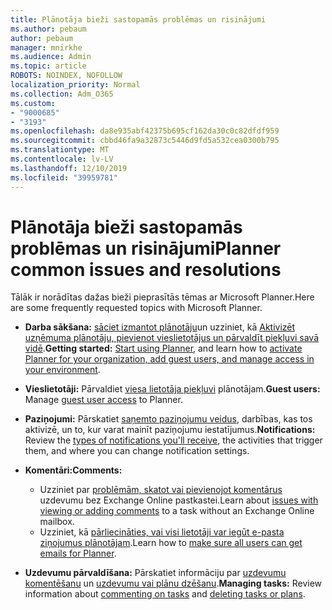```yaml
---
title: Plānotāja bieži sastopamās problēmas un risinājumi
ms.author: pebaum
author: pebaum
manager: mnirkhe
ms.audience: Admin
ms.topic: article
ROBOTS: NOINDEX, NOFOLLOW
localization_priority: Normal
ms.collection: Adm_O365
ms.custom:
- "9000685"
- "3193"
ms.openlocfilehash: da8e935abf42375b695cf162da30c0c82dfdf959
ms.sourcegitcommit: cbbd46fa9a32873c5446d9fd5a532cea0300b795
ms.translationtype: MT
ms.contentlocale: lv-LV
ms.lasthandoff: 12/10/2019
ms.locfileid: "39959781"
---
```

# <a name="planner-common-issues-and-resolutions"></a><span data-ttu-id="7270a-102">Plānotāja bieži sastopamās problēmas un risinājumi</span><span class="sxs-lookup"><span data-stu-id="7270a-102">Planner common issues and resolutions</span></span>

<span data-ttu-id="7270a-103">Tālāk ir norādītas dažas bieži pieprasītās tēmas ar Microsoft Planner.</span><span class="sxs-lookup"><span data-stu-id="7270a-103">Here are some frequently requested topics with Microsoft Planner.</span></span>
 
- <span data-ttu-id="7270a-104">**Darba sākšana:** [sāciet izmantot plānotāju](https://support.office.com/article/microsoft-planner-help-4a9a13c6-3adf-4a60-a6fc-15c0b15e16fc?ui=en-US&rs=en-US&ad=US)un uzziniet, kā [Aktivizēt uzņēmuma plānotāju, pievienot vieslietotājus un pārvaldīt piekļuvi savā vidē](https://docs.microsoft.com/office365/planner/planner-for-admins).</span><span class="sxs-lookup"><span data-stu-id="7270a-104">**Getting started:** [Start using Planner](https://support.office.com/article/microsoft-planner-help-4a9a13c6-3adf-4a60-a6fc-15c0b15e16fc?ui=en-US&rs=en-US&ad=US), and learn how to [activate Planner for your organization, add guest users, and manage access in your environment](https://docs.microsoft.com/office365/planner/planner-for-admins).</span></span>
 
- <span data-ttu-id="7270a-105">**Vieslietotāji:** Pārvaldiet [viesa lietotāja piekļuvi](https://support.office.com/article/guest-access-in-microsoft-planner-cc5d7f96-dced-4da4-ab62-08c72d9759c6?ui=en-US&rs=en-US&ad=US) plānotājam.</span><span class="sxs-lookup"><span data-stu-id="7270a-105">**Guest users:** Manage [guest user access](https://support.office.com/article/guest-access-in-microsoft-planner-cc5d7f96-dced-4da4-ab62-08c72d9759c6?ui=en-US&rs=en-US&ad=US) to Planner.</span></span>
 
- <span data-ttu-id="7270a-106">**Paziņojumi:** Pārskatiet [saņemto paziņojumu veidus](https://support.office.com/article/stay-on-top-of-tasks-and-plans-with-email-and-notifications-cce223d6-b0ae-43cf-a080-266e2414a859), darbības, kas tos aktivizē, un to, kur varat mainīt paziņojumu iestatījumus.</span><span class="sxs-lookup"><span data-stu-id="7270a-106">**Notifications:** Review the [types of notifications you'll receive](https://support.office.com/article/stay-on-top-of-tasks-and-plans-with-email-and-notifications-cce223d6-b0ae-43cf-a080-266e2414a859), the activities that trigger them, and where you can change notification settings.</span></span>
 
- <span data-ttu-id="7270a-107">**Komentāri:**</span><span class="sxs-lookup"><span data-stu-id="7270a-107">**Comments:**</span></span> 
   - <span data-ttu-id="7270a-108">Uzziniet par [problēmām, skatot vai pievienojot komentārus](https://docs.microsoft.com/office365/planner/planner-for-admins#can-people-in-my-organization-use-planner-if-they-dont-have-an-exchange-online-mailbox) uzdevumu bez Exchange Online pastkastei.</span><span class="sxs-lookup"><span data-stu-id="7270a-108">Learn about [issues with viewing or adding comments](https://docs.microsoft.com/office365/planner/planner-for-admins#can-people-in-my-organization-use-planner-if-they-dont-have-an-exchange-online-mailbox) to a task without an Exchange Online mailbox.</span></span>
   - <span data-ttu-id="7270a-109">Uzziniet, kā [pārliecināties, vai visi lietotāji var iegūt e-pasta ziņojumus plānotājam](https://docs.microsoft.com/office365/planner/planner-for-admins#how-do-i-make-sure-all-my-users-can-get-emails-forplanner).</span><span class="sxs-lookup"><span data-stu-id="7270a-109">Learn how to [make sure all users can get emails for Planner](https://docs.microsoft.com/office365/planner/planner-for-admins#how-do-i-make-sure-all-my-users-can-get-emails-forplanner).</span></span>

- <span data-ttu-id="7270a-110">**Uzdevumu pārvaldīšana:** Pārskatiet informāciju par [uzdevumu komentēšanu](https://support.office.com/article/comment-on-tasks-in-microsoft-planner-fd4aedde-7785-4cd0-96ee-122fbc9140e1?ui=en-US&rs=en-US&ad=US) un [uzdevumu vai plānu dzēšanu](https://support.office.com/article/delete-a-task-or-plan-39e10e78-13f0-446d-94cd-9e562648497a).</span><span class="sxs-lookup"><span data-stu-id="7270a-110">**Managing tasks:** Review information about [commenting on tasks](https://support.office.com/article/comment-on-tasks-in-microsoft-planner-fd4aedde-7785-4cd0-96ee-122fbc9140e1?ui=en-US&rs=en-US&ad=US) and [deleting tasks or plans](https://support.office.com/article/delete-a-task-or-plan-39e10e78-13f0-446d-94cd-9e562648497a).</span></span>
